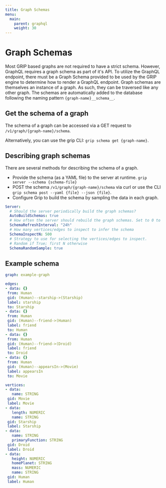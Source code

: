 ```yaml
---
title: Graph Schemas
menu:
  main:
    parent: graphql
    weight: 30
---
```


# Graph Schemas
Most GRIP based graphs are not required to have a strict schema. However, GraphQL requires
a graph schema as part of it's API. To utilize the GraphQL endpoint, there must be a
Graph Schema provided to be used by the GRIP engine to determine how to render a GraphQL endpoint.
Graph schemas are themselves an instance of a graph. As such, they can be traversed like any other graph.
The schemas are automatically added to the database following the naming pattern `{graph-name}__schema__`.

## Get the schema of a graph

The schema of a graph can be accessed via a GET request to `/v1/graph/{graph-name}/schema`.

Alternatively, you can use the grip CLI: `grip schema get {graph-name}`.

## Describing graph schemas
There are several methods for describing the schema of a graph.

- Provide the schema (as a YAML file) to the server at runtime. `grip server --schema {schema-file}`
- POST the schema `/v1/graph/{graph-name}/schema` via curl or use the CLI `grip schema post --yaml {file} --json {file}`.
- Configure Grip to build the schema by sampling the data in each graph.

```yaml
Server:
  # Should the server periodically build the graph schemas?
  AutoBuildSchemas: true
  # How often the server should rebuild the graph schemas. Set to 0 to turn off
  SchemaRefreshInterval: "24h"
  # How many vertices/edges to inspect to infer the schema
  SchemaInspectN: 500
  # Strategy to use for selecting the vertices/edges to inspect.
  # Random if True; first N otherwise
  SchemaRandomSample: true
```

## Example schema

 ```yaml
 graph: example-graph

 edges:
- data: {}
  from: Human
  gid: (Human)--starship->(Starship)
  label: starship
  to: Starship
- data: {}
  from: Human
  gid: (Human)--friend->(Human)
  label: friend
  to: Human
- data: {}
  from: Human
  gid: (Human)--friend->(Droid)
  label: friend
  to: Droid
- data: {}
  from: Human
  gid: (Human)--appearsIn->(Movie)
  label: appearsIn
  to: Movie

vertices:
- data:
    name: STRING
  gid: Movie
  label: Movie
- data:
    length: NUMERIC
    name: STRING
  gid: Starship
  label: Starship
- data:
    name: STRING
    primaryFunction: STRING
  gid: Droid
  label: Droid
- data:
    height: NUMERIC
    homePlanet: STRING
    mass: NUMERIC
    name: STRING
  gid: Human
  label: Human
 ```
